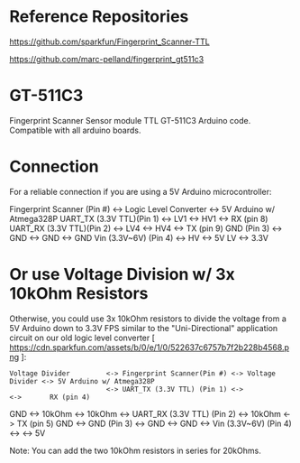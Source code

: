 # Reference Repositories
https://github.com/sparkfun/Fingerprint_Scanner-TTL

https://github.com/marc-pelland/fingerprint_gt511c3

# GT-511C3
Fingerprint Scanner Sensor module TTL GT-511C3 Arduino code. Compatible with all arduino boards. 

# Connection
For a reliable connection if you are using a 5V Arduino microcontroller:

   Fingerprint Scanner (Pin #) <-> Logic Level Converter <-> 5V Arduino w/ Atmega328P
     UART_TX (3.3V TTL)(Pin 1) <->     LV1 <-> HV1       <->  RX (pin 8)
     UART_RX (3.3V TTL)(Pin 2) <->     LV4 <-> HV4       <->  TX (pin 9)
           GND         (Pin 3) <->     GND <-> GND       <->     GND
      Vin (3.3V~6V)    (Pin 4) <->        HV             <->      5V
                                          LV             <->     3.3V
                                          
# Or use Voltage Division w/ 3x 10kOhm Resistors
Otherwise, you could use 3x 10kOhm resistors to divide the voltage from a 5V Arduino down to 3.3V FPS similar to the
"Uni-Directional" application circuit on our old logic level converter
[ https://cdn.sparkfun.com/assets/b/0/e/1/0/522637c6757b7f2b228b4568.png ]:

    Voltage Divider         <-> Fingerprint Scanner(Pin #) <-> Voltage Divider <-> 5V Arduino w/ Atmega328P
                            <-> UART_TX (3.3V TTL) (Pin 1) <->                 <->       RX (pin 4)
  GND <-> 10kOhm <-> 10kOhm <-> UART_RX (3.3V TTL) (Pin 2) <->      10kOhm     <->       TX (pin 5)
          GND               <->        GND         (Pin 3) <->       GND       <->        GND
                            <->    Vin (3.3V~6V)   (Pin 4) <->                 <->        5V
			    
Note: You can add the two 10kOhm resistors in series for 20kOhms.
